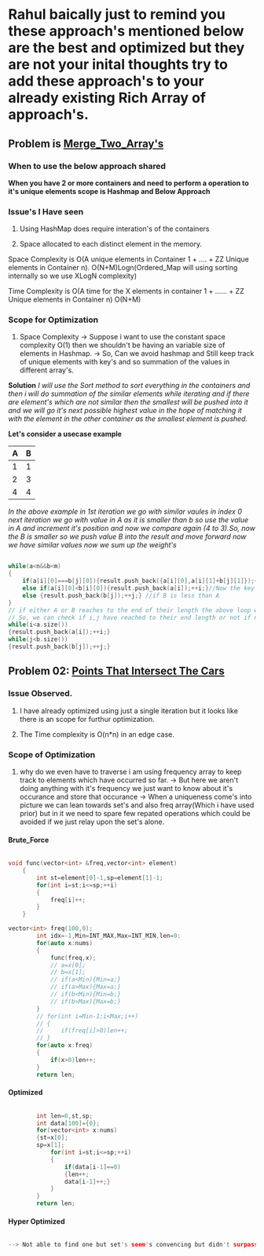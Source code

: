 # Rahul baically just to remind you these approach's mentioned below are the  best and optimized but they are not your inital thoughts try to add these approach's to your already existing Rich Array of approach's.

## Problem is [Merge_Two_Array's](https://leetcode.com/problems/merge-similar-items/description/)

### When to use the below approach shared

**When you have 2 or more containers and need to perform a operation to it's unique elements scope is Hashmap and Below Approach**

### Issue's I Have seen

01. Using HashMap does require interation's of the containers

02. Space allocated to each distinct element in the memory.

Space Complexity is O(A unique elements in Container 1 + .... + ZZ Unique elements in Container n).
		    O(N+M)Logn(Ordered_Map will using sorting internally so we use XLogN complexity)

Time Complexity is O(A time for the X elements in container 1 + ...... + ZZ Unique elements in Container n)
		   O(N+M)

### Scope for Optimization

01. Space Complexity -> Suppose i want to use the constant space complexity O(1) then we shouldn't be having an variable size of elements in Hashmap.
		     -> So, Can we avoid hashmap and Still keep track of unique elements with key's and so summation of the values in different array's.

**Solution**
*I will use the Sort method to sort everything in the containers and then i will do summation of the similar elements while iterating and if there are element's which are not similar then the smallest will be pushed into it and we will go it's next possible highest value in the hope of matching it with the element in the other container as the smallest element is pushed.*

**Let's consider a usecase example**

|A|B|
|-|-|
|1|1|
|2|3|
|4|4|

*In the above example in 1st iteration we go with similar vaules in index 0 next iteration we go with value in A as it is smaller than b so use the value in A and increment it's position and now we compare again (4 to 3).So, now the B is smaller so we push value B into the result and move forward now we have similar values now we sum up the weight's*

```cpp

while(a<n&&b<m)
{
	if(a[i][0]===b[j][0]){result.push_back({a[i][0],a[i][1]+b[j][1]});++i;++j;}
	else if(a[i][0]<b[i][0]){result.push_back(a[i]);++i;}//Now the key and value pushed the way they are.
	else {result.push_back(b[j]);++j;} //if B is less than A
}
// if either A or B reaches to the end of their length the above loop will be terminated leaving the other conatiner untraversed
// So, we can check if i,j have reached to their end length or not if not we can traverse and complete the remaing action.
while(i<a.size())
{result.push_back(a[i]);++i;}
while(j<b.size())
{result.push_back(b[j]);++j;}

```


## Problem 02: [Points That Intersect The Cars](https://leetcode.com/problems/points-that-intersect-with-cars/description/)

### Issue Observed.

01. I have already optimized using just a single iteration but it looks like there is an scope for furthur optimization.

02. The Time complexity is O(n*n) in an edge case.

### Scope of Optimization

01. why do we even have to traverse i am using frequency array to keep track to elements which have occurred so far.
  -> But here we aren't doing anything with it's frequency we just want to know about it's occurance and store that occurance
  -> When a uniqueness come's into picture we can lean towards set's and also freq array(Which i have used prior) but in it we need to spare few repated operations which could be avoided if we just relay upon the set's alone.

#### Brute_Force

```cpp

void func(vector<int> &freq,vector<int> element)
    {
        int st=element[0]-1,sp=element[1]-1;
        for(int i=st;i<=sp;++i)
        {
            freq[i]++;
        }
    }

vector<int> freq(100,0);
        int idx=-1,Min=INT_MAX,Max=INT_MIN,len=0:
        for(auto x:nums)
        {
            func(freq,x);
            // a=x[0];
            // b=x[1];
            // if(a<Min){Min=a;}
            // if(a>Max){Max=a;}
            // if(b<Min){Min=b;}
            // if(b>Max){Max=b;}
        }
        // for(int i=Min-1;i<Max;i++)
        // {
        //     if(freq[i]>0)len++;
        // }
        for(auto x:freq)
        {
            if(x>0)len++;
        }
        return len;

``` 

#### Optimized

```cpp

        int len=0,st,sp;
        int data[100]={0};
        for(vector<int> x:nums)
        {st=x[0];
        sp=x[1];
            for(int i=st;i<=sp;++i)
            {
                if(data[i-1]==0)
                {len++;
                data[i-1]++;}
            }
        }
        return len;

```


#### Hyper Optimized

```cpp

--> Not able to find one but set's seem's convencing but didn't surpass the expectations.

```

